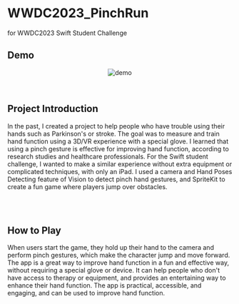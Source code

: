 # WWDC2023_PinchRun
<div>
for WWDC2023 Swift Student Challenge
</div>

## Demo
<div align="center">

![demo](https://user-images.githubusercontent.com/99792672/233139292-471645ad-6318-464c-a589-8fe820b339e6.gif)

</div>

</br>

## Project Introduction

In the past, I created a project to help people who have trouble using their hands such as Parkinson's or stroke. The goal was to measure and train hand function using a 3D/VR experience with a special glove. I learned that using a pinch gesture is effective for improving hand function, according to research studies and healthcare professionals. 
For the Swift student challenge, I wanted to make a similar experience without extra equipment or complicated techniques, with only an iPad. I used a camera and Hand Poses Detecting feature of Vision to detect pinch hand gestures, and SpriteKit to create a fun game where players jump over obstacles.

</br>

</br>

## How to Play

When users start the game, they hold up their hand to the camera and perform pinch gestures, which make the character jump and move forward. The app is a great way to improve hand function in a fun and effective way, without requiring a special glove or device. It can help people who don't have access to therapy or equipment, and provides an entertaining way to enhance their hand function. The app is practical, accessible, and engaging, and can be used to improve hand function.

</br>
